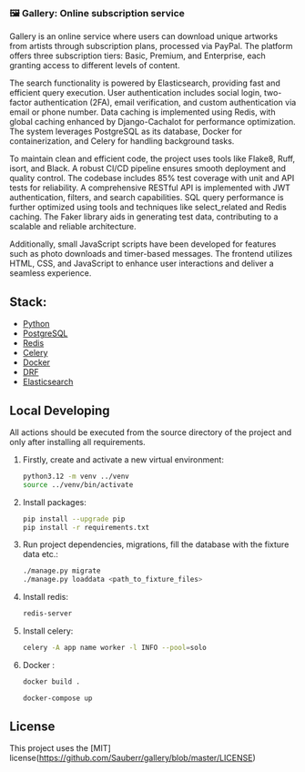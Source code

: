 ### 🖼 Gallery: Online subscription service

Gallery is an online service where users can download unique artworks from artists through subscription plans, processed via PayPal. The platform offers three subscription tiers: Basic, Premium, and Enterprise, each granting access to different levels of content.

The search functionality is powered by Elasticsearch, providing fast and efficient query execution. User authentication includes social login, two-factor authentication (2FA), email verification, and custom authentication via email or phone number. Data caching is implemented using Redis, with global caching enhanced by Django-Cachalot for performance optimization. The system leverages PostgreSQL as its database, Docker for containerization, and Celery for handling background tasks.

To maintain clean and efficient code, the project uses tools like Flake8, Ruff, isort, and Black. A robust CI/CD pipeline ensures smooth deployment and quality control. The codebase includes 85% test coverage with unit and API tests for reliability. A comprehensive RESTful API is implemented with JWT authentication, filters, and search capabilities. SQL query performance is further optimized using tools and techniques like select_related and Redis caching. The Faker library aids in generating test data, contributing to a scalable and reliable architecture.

Additionally, small JavaScript scripts have been developed for features such as photo downloads and timer-based messages. The frontend utilizes HTML, CSS, and JavaScript to enhance user interactions and deliver a seamless experience.

## Stack:

- [Python](https://www.python.org/downloads/)
- [PostgreSQL](https://www.postgresql.org/)
- [Redis](https://redis.io/)
- [Celery](https://docs.celeryq.dev/en/stable/)
- [Docker](https://www.docker.com/)
- [DRF](https://www.django-rest-framework.org/)
- [Elasticsearch](https://www.elastic.co/elasticsearch)

## Local Developing

All actions should be executed from the source directory of the project and only after installing all requirements.

1. Firstly, create and activate a new virtual environment:
   ```bash
   python3.12 -m venv ../venv
   source ../venv/bin/activate
   ```
   
2. Install packages:
   ```bash
   pip install --upgrade pip
   pip install -r requirements.txt
   ```
   
3. Run project dependencies, migrations, fill the database with the fixture data etc.:
   ```bash
   ./manage.py migrate
   ./manage.py loaddata <path_to_fixture_files> 
   ```

4. Install redis:
   ```bash
   redis-server
   ```

5. Install celery:
   ```bash
   celery -A app name worker -l INFO --pool=solo
   ```
   
6. Docker :
   ```bash
   docker build .
   
   docker-compose up
   ```

## License

This project uses the [MIT] license(https://github.com/Sauberr/gallery/blob/master/LICENSE)
